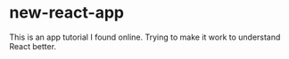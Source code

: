 # new-react-app

This is an app tutorial I found online. Trying to make it work to understand React better. 

